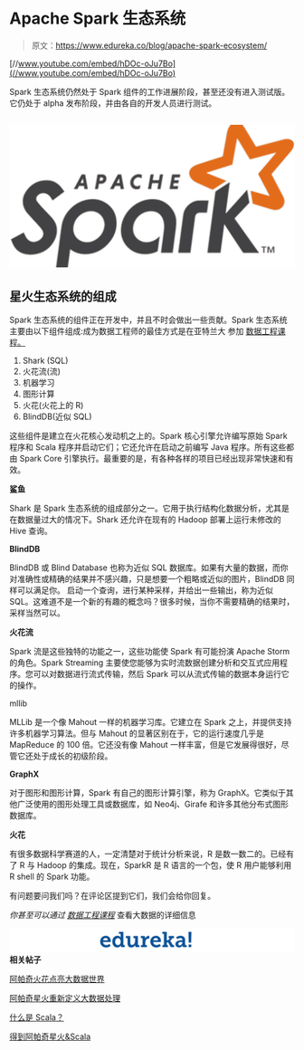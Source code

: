 # Apache Spark 生态系统

> 原文：<https://www.edureka.co/blog/apache-spark-ecosystem/>

[//www.youtube.com/embed/hDOc-oJu7Bo](//www.youtube.com/embed/hDOc-oJu7Bo)

Spark 生态系统仍然处于 Spark 组件的工作进展阶段，甚至还没有进入测试版。它仍处于 alpha 发布阶段，并由各自的开发人员进行测试。

## **![apache spark- edureka](img/035cfb7cfaf3aa7ad8be09bbfa5b4276.png)**

## **星火生态系统的组成**

Spark 生态系统的组件正在开发中，并且不时会做出一些贡献。Spark 生态系统主要由以下组件组成:成为数据工程师的最佳方式是在亚特兰大 参加 [数据工程课程。](https://www.edureka.co/microsoft-azure-data-engineering-certification-course-atlanta)

1.  Shark (SQL)
2.  火花流(流)
3.  机器学习
4.  图形计算
5.  火花(火花上的 R)
6.  BlindDB(近似 SQL)

这些组件是建立在火花核心发动机之上的。Spark 核心引擎允许编写原始 Spark 程序和 Scala 程序并启动它们；它还允许在启动之前编写 Java 程序。所有这些都由 Spark Core 引擎执行。最重要的是，有各种各样的项目已经出现非常快速和有效。

**鲨鱼**

Shark 是 Spark 生态系统的组成部分之一。它用于执行结构化数据分析，尤其是在数据量过大的情况下。Shark 还允许在现有的 Hadoop 部署上运行未修改的 Hive 查询。

**BlindDB**

BlindDB 或 Blind Database 也称为近似 SQL 数据库。如果有大量的数据，而你对准确性或精确的结果并不感兴趣，只是想要一个粗略或近似的图片，BlindDB 同样可以满足你。 启动一个查询，进行某种采样，并给出一些输出，称为近似 SQL。这难道不是一个新的有趣的概念吗？很多时候，当你不需要精确的结果时，采样当然可以。

**火花流**

Spark 流是这些独特的功能之一，这些功能使 Spark 有可能扮演 Apache Storm 的角色。Spark Streaming 主要使您能够为实时流数据创建分析和交互式应用程序。您可以对数据进行流式传输，然后 Spark 可以从流式传输的数据本身运行它的操作。

mllib

MLLib 是一个像 Mahout 一样的机器学习库。它建立在 Spark 之上，并提供支持许多机器学习算法。但与 Mahout 的显著区别在于，它的运行速度几乎是 MapReduce 的 100 倍。它还没有像 Mahout 一样丰富，但是它发展得很好，尽管它还处于成长的初级阶段。

**GraphX**

对于图形和图形计算，Spark 有自己的图形计算引擎，称为 GraphX。它类似于其他广泛使用的图形处理工具或数据库，如 Neo4j、Girafe 和许多其他分布式图形数据库。

**火花**

有很多数据科学赛道的人，一定清楚对于统计分析来说，R 是数一数二的。已经有了 R 与 Hadoop 的集成。现在，SparkR 是 R 语言的一个包，使 R 用户能够利用 R shell 的 Spark 功能。

有问题要问我们吗？在评论区提到它们，我们会给你回复。

*你甚至可以通过* [*数据工程课程*](https://www.edureka.co/microsoft-azure-data-engineering-certification-course) 查看大数据的详细信息

**![edureka](img/981b79f2904efe6f9320df33611b9823.png)相关帖子**

[阿帕奇火花点亮大数据世界](https://www.edureka.co/blog/apache-spark-lighting-up-the-big-data-world1/ "Apache Spark Lighting up the Big Data World")

[阿帕奇星火重新定义大数据处理](https://www.edureka.co/blog/videos/apache-spark-redefining-big-data-processing/ "Apache Spark Redefining Big Data Processing")

[什么是 Scala？](https://www.edureka.co/blog/what-is-scala/ "What is Scala")

[得到阿帕奇星火&Scala](https://www.edureka.co/apache-spark-scala-training "Apache Spark & Scala")